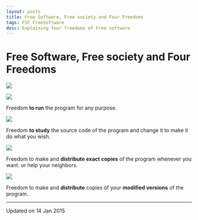 ```yaml
---
layout: posts
title: Free Software, Free society and Four Freedoms
tags: FSF FreeSoftware
desc: Explaining four freedoms of Free software
---
```


# Free Software, Free society and Four Freedoms

[![](http://3.bp.blogspot.com/-D1AcP98mRro/VLZVqzOtF6I/AAAAAAAACaU/G7Vc75tbvRw/s1600/fsfs_icons_yellow-bg.png)](http://3.bp.blogspot.com/-D1AcP98mRro/VLZVqzOtF6I/AAAAAAAACaU/G7Vc75tbvRw/s1600/fsfs_icons_yellow-bg.png)

[![](http://3.bp.blogspot.com/-Qvid_BThs54/VLZVydmV17I/AAAAAAAACag/VL7DX8M0p_c/s1600/run0.png)](http://3.bp.blogspot.com/-Qvid_BThs54/VLZVydmV17I/AAAAAAAACag/VL7DX8M0p_c/s1600/run0.png)

Freedom **to run** the program for any purpose.

[![](http://2.bp.blogspot.com/-pRwmNuOOMVM/VLZVzP0YQII/AAAAAAAACaw/C9lIOJy_S7g/s1600/study1.png)](http://2.bp.blogspot.com/-pRwmNuOOMVM/VLZVzP0YQII/AAAAAAAACaw/C9lIOJy_S7g/s1600/study1.png)

Freedom **to study** the source code of the program and change it to make it do what you wish.

  

[![](http://2.bp.blogspot.com/-U-YU78qv8Hc/VLZVyv4FuWI/AAAAAAAACak/hTDl6bIlrEE/s1600/share2.png)](http://2.bp.blogspot.com/-U-YU78qv8Hc/VLZVyv4FuWI/AAAAAAAACak/hTDl6bIlrEE/s1600/share2.png)

Freedom to make and **distribute exact copies** of the program whenever you want. or help your neighbors.

[![](http://2.bp.blogspot.com/-MrEoCGk4IFI/VLZVygDjc9I/AAAAAAAACa0/7dPSAHj_CLw/s1600/modify3.png)](http://2.bp.blogspot.com/-MrEoCGk4IFI/VLZVygDjc9I/AAAAAAAACa0/7dPSAHj_CLw/s1600/modify3.png)

Freedom to make and **distribute** copies of your **modified versions** of the program.

---

Updated on 14 Jan 2015
